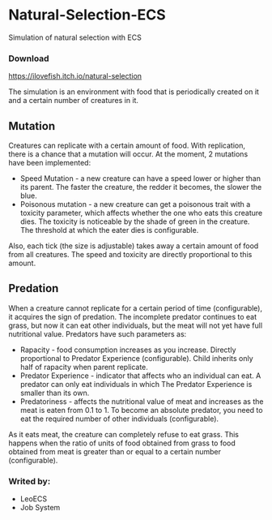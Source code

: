 # Natural-Selection-ECS
Simulation of natural selection with ECS 

### Download
https://ilovefish.itch.io/natural-selection

  The simulation is an environment with food that is periodically created on it and a certain number of creatures in it.  

## Mutation
Creatures can replicate with a certain amount of food.
With replication, there is a chance that a mutation will occur.
At the moment, 2 mutations have been implemented: 
* Speed Mutation - a new creature can have a speed lower or higher than its parent. The faster the creature, the redder it becomes, the slower the blue.
* Poisonous mutation - a new creature can get a poisonous trait with a toxicity parameter, which affects whether the one who eats this creature dies. The toxicity
is noticeable by the shade of green in the creature.
The threshold at which the eater dies is configurable.

Also, each tick (the size is adjustable) takes away a certain amount of food from all creatures. The speed and toxicity are directly proportional to this amount.
  
## Predation
When a creature cannot replicate for a certain period of time (configurable), it acquires the sign of predation. The incomplete predator continues to eat grass, but now it can 
eat other individuals, but the meat will not yet have full nutritional value.
  Predators have such parameters as:
* Rapacity - food consumption increases as you increase. Directly proportional to Predator Experience (configurable). Child inherits only half of rapacity when parent replicate.
* Predator Experience - indicator that affects who an individual can eat. A predator can only eat individuals in which
The Predator Experience is smaller than its own.
* Predatoriness - affects the nutritional value of meat and increases as the meat is eaten from 0.1 to 1. To become an absolute predator, you need to eat the required number of
other individuals (configurable). 

As it eats meat, the creature can completely refuse to eat grass. This happens when the ratio of units of food obtained from grass to food obtained from meat is greater than or
equal to a certain number (configurable). 

### Writed by:
* LeoECS
* Job System
